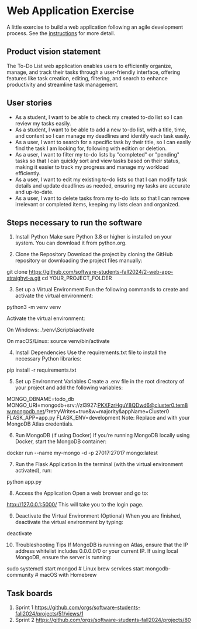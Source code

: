 # Web Application Exercise

A little exercise to build a web application following an agile development process. See the [instructions](instructions.md) for more detail.

## Product vision statement

The To-Do List web application enables users to efficiently organize, manage, and track their tasks through a user-friendly interface, offering features like task creation, editing, filtering, and search to enhance productivity and streamline task management.

## User stories

- As a student, I want to be able to check my created to-do list so I can review my tasks easily. 
- As a student, I want to be able to add a new to-do list, with a title, time, and content so I can manage my deadlines and identify each task easily.
- As a user, I want to search for a specific task by their title, so I can easily find the task I am looking for, following with edition or deletion.
- As a user, I want to filter my to-do lists by "completed" or "pending" tasks so that I can quickly sort and view tasks based on their status, making it easier to track my progress and manage my workload efficiently.
- As a user, I want to edit my existing to-do lists so that I can modify task details and update deadlines as needed, ensuring my tasks are accurate and up-to-date.
- As a user, I want to delete tasks from my to-do lists so that I can remove irrelevant or completed items, keeping my lists clean and organized.

## Steps necessary to run the software

1. Install Python
Make sure Python 3.8 or higher is installed on your system. You can download it from python.org.

2. Clone the Repository
Download the project by cloning the GitHub repository or downloading the project files manually:

git clone https://github.com/software-students-fall2024/2-web-app-straighyt-a.git
cd YOUR_PROJECT_FOLDER

3. Set up a Virtual Environment
Run the following commands to create and activate the virtual environment:

python3 -m venv venv

Activate the virtual environment:

On Windows:
.\venv\Scripts\activate

On macOS/Linux:
source venv/bin/activate

4. Install Dependencies
Use the requirements.txt file to install the necessary Python libraries:

pip install -r requirements.txt

5. Set up Environment Variables
Create a .env file in the root directory of your project and add the following variables:

MONGO_DBNAME=todo_db
MONGO_URI=mongodb+srv://zl3927:PKXFzrHguY8QDwd6@cluster0.tem8w.mongodb.net/?retryWrites=true&w=majority&appName=Cluster0
FLASK_APP=app.py
FLASK_ENV=development
Note: Replace <username> and <password> with your MongoDB Atlas credentials.


6. Run MongoDB (if using Docker)
If you’re running MongoDB locally using Docker, start the MongoDB container:

docker run --name my-mongo -d -p 27017:27017 mongo:latest

7. Run the Flask Application
In the terminal (with the virtual environment activated), run:

python app.py

8. Access the Application
Open a web browser and go to:

http://127.0.0.1:5000/
This will take you to the login page.

9. Deactivate the Virtual Environment (Optional)
When you are finished, deactivate the virtual environment by typing:

deactivate

10. Troubleshooting Tips
If MongoDB is running on Atlas, ensure that the IP address whitelist includes 0.0.0.0/0 or your current IP.
If using local MongoDB, ensure the server is running:

sudo systemctl start mongod  # Linux
brew services start mongodb-community  # macOS with Homebrew

## Task boards

1. Sprint 1 https://github.com/orgs/software-students-fall2024/projects/51/views/1
2. Sprint 2 https://github.com/orgs/software-students-fall2024/projects/80